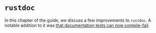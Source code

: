# `rustdoc`

[cf]: documentation-tests-can-now-compile-fail.md

In this chapter of the guide, we discuss a few improvements to `rustdoc`.
A notable addition to it was [that documentation tests can now compile-fail][cf].